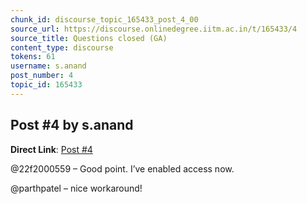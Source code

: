 ```yaml
---
chunk_id: discourse_topic_165433_post_4_00
source_url: https://discourse.onlinedegree.iitm.ac.in/t/165433/4
source_title: Questions closed (GA)
content_type: discourse
tokens: 61
username: s.anand
post_number: 4
topic_id: 165433
---
```


## Post #4 by s.anand

**Direct Link**: [Post #4](https://discourse.onlinedegree.iitm.ac.in/t/165433/4)

@22f2000559 – Good point. I’ve enabled access now.

@parthpatel – nice workaround!
